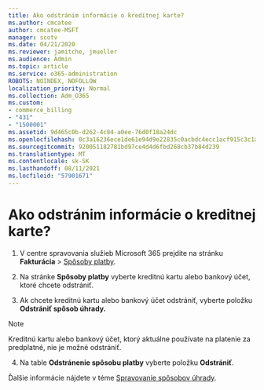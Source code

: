 ```yaml
---
title: Ako odstránim informácie o kreditnej karte?
ms.author: cmcatee
author: cmcatee-MSFT
manager: scotv
ms.date: 04/21/2020
ms.reviewer: jamitche, jmueller
ms.audience: Admin
ms.topic: article
ms.service: o365-administration
ROBOTS: NOINDEX, NOFOLLOW
localization_priority: Normal
ms.collection: Adm_O365
ms.custom:
- commerce_billing
- "431"
- "1500001"
ms.assetid: 9d465c0b-d262-4c84-a0ee-76d0f18a24dc
ms.openlocfilehash: 0c3a16236ece1de61e94d9e22835c0acbdc4ecc1acf915c3c1ad26aa0174dc37
ms.sourcegitcommit: 920051182781bd97ce4d4d6fbd268cb37b84d239
ms.translationtype: MT
ms.contentlocale: sk-SK
ms.lasthandoff: 08/11/2021
ms.locfileid: "57901671"
---
```

# <a name="how-do-i-remove-my-credit-card-information"></a>Ako odstránim informácie o kreditnej karte?

1. V centre spravovania služieb Microsoft 365 prejdite na stránku **Fakturácia** \> [ Spôsoby platby](https://go.microsoft.com/fwlink/p/?linkid=2018806).

2. Na stránke **Spôsoby platby** vyberte kreditnú kartu alebo bankový účet, ktoré chcete odstrániť.

3. Ak chcete kreditnú kartu alebo bankový účet odstrániť, vyberte položku **Odstrániť spôsob úhrady.**

> [!NOTE]
> Kreditnú kartu alebo bankový účet, ktorý aktuálne používate na platenie za predplatné, nie je možné odstrániť.

4. Na table **Odstránenie spôsobu platby** vyberte položku **Odstrániť**.

Ďalšie informácie nájdete v téme [Spravovanie spôsobov úhrady](https://docs.microsoft.com/microsoft-365/commerce/billing-and-payments/manage-payment-methods).
